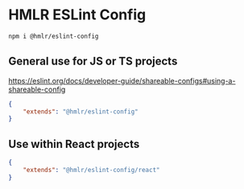 # HMLR ESLint Config

```sh
npm i @hmlr/eslint-config
```

## General use for JS or TS projects

https://eslint.org/docs/developer-guide/shareable-configs#using-a-shareable-config

```json
{
    "extends": "@hmlr/eslint-config"
}
```

## Use within React projects

```json
{
    "extends": "@hmlr/eslint-config/react"
}
```

